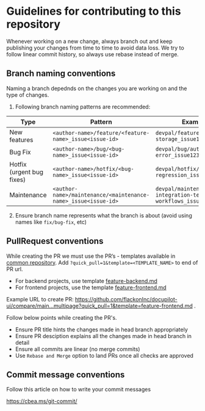 # Guidelines for contributing to this repository

Whenever working on a new change, always branch out and keep publishing your changes from time to time to avoid data loss.
We try to follow linear commit history, so always use rebase instead of merge.

## Branch naming conventions

Naming a branch depednds on the changes you are working on and the type of changes.

1. Following branch naming patterns are recommended:

| Type | Pattern | Example |
|------|---------|---------|
| New features | `<author-name>/feature/<feature-name>_issue<issue-id>` | `devpal/feature/intorduce-storage_issue122` |
| Bug Fix | `<author-name>/bug/<bug-name>_issue<issue-id>` | `devpal/bug/auth-error_issue123` |
| Hotfix (urgent bug fixes) | `<author-name>/hotfix/<bug-name>_issue<issue-id>` | `devpal/hotfix/docusign-regression_issue124` |
| Maintenance | `<author-name>/maintenance/<maintenance-name>_issue<issue-id>` | `devpal/maintenance/run-integration-tests-in-workflows_issue125` |

2. Ensure branch name represents what the branch is about (avoid using names like `fix/bug-fix`, etc)


## PullRequest conventions

While creating the PR we must use the PR’s - templates available in [common repository](https://github.com/flackonInc/.github/tree/main/PULL_REQUEST_TEMPLATE).
Add `?quick_pull=1&template=<TEMPLATE_NAME>` to end of PR url.

* For backend projects, use template [feature-backend.md](https://github.com/flackonInc/.github/blob/main/PULL_REQUEST_TEMPLATE/feature-frontend.md)
* For frontend projects, use the template [feature-frontend.md](https://github.com/flackonInc/.github/blob/main/PULL_REQUEST_TEMPLATE/feature-frontend.md) </br>

Example URL to create PR: https://github.com/flackonInc/docupilot-ui/compare/main...multipage?quick_pull=1&template=feature-frontend.md .</br>


Follow below points while creating the PR's.

* Ensure PR title hints the changes made in head branch appropriately
* Ensure PR desciption explains all the changes made in head branch in detail
* Ensure all commits are linear (no merge commits)
* Use `Rebase and Merge` option to land PRs once all checks are approved


## Commit message conventions

Follow this article on how to write your commit messages

https://cbea.ms/git-commit/
